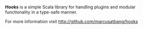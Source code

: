 **Hooks** is a simple Scala library for handling plugins and modular functionality in a type-safe manner.

For more information visit http://github.com/marcusatbang/hooks
